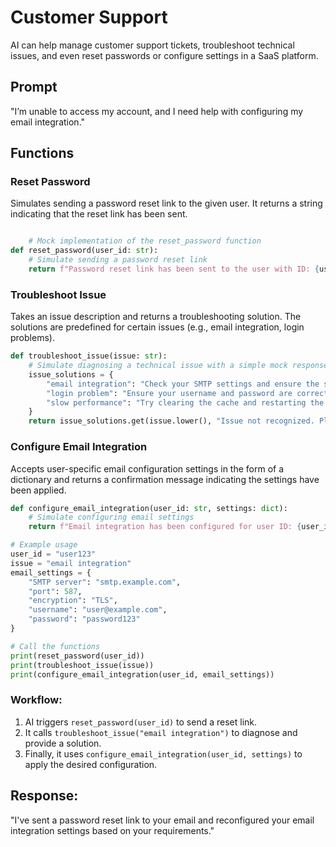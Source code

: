 # Customer Support

AI can help manage customer support tickets, troubleshoot technical issues, and even reset passwords or configure settings in a SaaS platform.

## Prompt

"I’m unable to access my account, and I need help with configuring my email integration."

## Functions

### Reset Password

Simulates sending a password reset link to the given user. It returns a string indicating that the reset link has been sent.

```python

    # Mock implementation of the reset_password function
def reset_password(user_id: str):
    # Simulate sending a password reset link
    return f"Password reset link has been sent to the user with ID: {user_id}"

```
### Troubleshoot Issue

Takes an issue description and returns a troubleshooting solution. The solutions are predefined for certain issues (e.g., email integration, login problems).

```python
def troubleshoot_issue(issue: str):
    # Simulate diagnosing a technical issue with a simple mock response
    issue_solutions = {
        "email integration": "Check your SMTP settings and ensure the server is reachable.",
        "login problem": "Ensure your username and password are correct and try resetting the password.",
        "slow performance": "Try clearing the cache and restarting the system."
    }
    return issue_solutions.get(issue.lower(), "Issue not recognized. Please contact support.")
```

### Configure Email Integration

Accepts user-specific email configuration settings in the form of a dictionary and returns a confirmation message indicating the settings have been applied.

```python
def configure_email_integration(user_id: str, settings: dict):
    # Simulate configuring email settings
    return f"Email integration has been configured for user ID: {user_id} with the following settings: {settings}"

# Example usage
user_id = "user123"
issue = "email integration"
email_settings = {
    "SMTP server": "smtp.example.com",
    "port": 587,
    "encryption": "TLS",
    "username": "user@example.com",
    "password": "password123"
}

# Call the functions
print(reset_password(user_id))
print(troubleshoot_issue(issue))
print(configure_email_integration(user_id, email_settings))
```

### Workflow:

1. AI triggers `reset_password(user_id)` to send a reset link.
2. It calls `troubleshoot_issue("email integration")` to diagnose and provide a solution.
3. Finally, it uses `configure_email_integration(user_id, settings)` to apply the desired configuration.

## Response:

"I've sent a password reset link to your email and reconfigured your email integration settings based on your requirements."